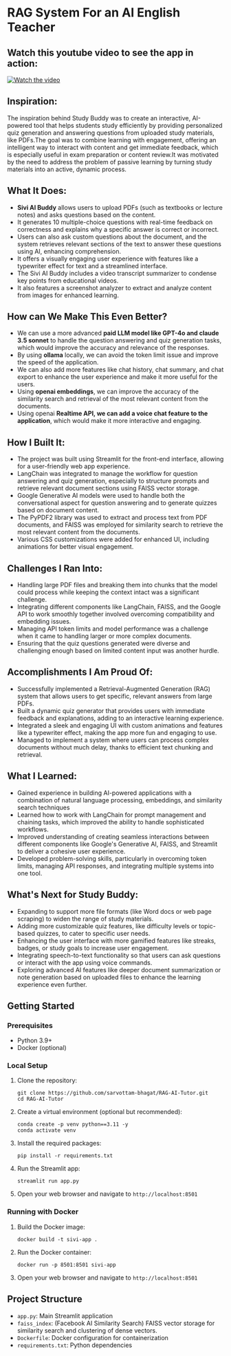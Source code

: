 # RAG System For an AI English Teacher

## Watch this youtube video to see the app in action:

[![Watch the video](https://img.youtube.com/vi/2AUnovkePrk/0.jpg)](https://youtu.be/2AUnovkePrk?si=rkT3qud8JtbyMZLa)

## Inspiration:

The inspiration behind Study Buddy was to create an interactive, AI-powered tool that helps students study efficiently by providing personalized quiz generation and answering questions from uploaded study materials, like PDFs.The goal was to combine learning with engagement, offering an intelligent way to interact with content and get immediate feedback, which is especially useful in exam preparation or content review.It was motivated by the need to address the problem of passive learning by turning study materials into an active, dynamic process.

## What It Does:

- **Sivi AI Buddy** allows users to upload PDFs (such as textbooks or lecture notes) and asks questions based on the content.
- It generates 10 multiple-choice questions with real-time feedback on correctness and explains why a specific answer is correct or incorrect.
- Users can also ask custom questions about the document, and the system retrieves relevant sections of the text to answer these questions using AI, enhancing comprehension.
- It offers a visually engaging user experience with features like a typewriter effect for text and a streamlined interface.
- The Sivi AI Buddy includes a video transcript summarizer to condense key points from educational videos.
- It also features a screenshot analyzer to extract and analyze content from images for enhanced learning.

## How can We Make This Even Better?
- We can use a more advanced **paid LLM model like GPT-4o and claude 3.5 sonnet** to handle the question answering and quiz generation tasks, which would improve the accuracy and relevance of the responses.
- By using **ollama** locally, we can avoid the token limit issue and improve the speed of the application.
- We can also add more features like chat history, chat summary, and chat export to enhance the user experience and make it more useful for the users.
- Using **openai embeddings**, we can improve the accuracy of the similarity search and retrieval of the most relevant content from the documents.
- Using openai **Realtime API, we can add a voice chat feature to the application**, which would make it more interactive and engaging.

## How I Built It:

- The project was built using Streamlit for the front-end interface, allowing for a user-friendly web app experience.
- LangChain was integrated to manage the workflow for question answering and quiz generation, especially to structure prompts and retrieve relevant document sections using FAISS vector storage.
- Google Generative AI models were used to handle both the conversational aspect for question answering and to generate quizzes based on document content.
- The PyPDF2 library was used to extract and process text from PDF documents, and FAISS was employed for similarity search to retrieve the most relevant content from the documents.
- Various CSS customizations were added for enhanced UI, including animations for better visual engagement.

## Challenges I Ran Into:

- Handling large PDF files and breaking them into chunks that the model could process while keeping the context intact was a significant challenge.
- Integrating different components like LangChain, FAISS, and the Google API to work smoothly together involved overcoming compatibility and embedding issues.
- Managing API token limits and model performance was a challenge when it came to handling larger or more complex documents.
- Ensuring that the quiz questions generated were diverse and challenging enough based on limited content input was another hurdle.

## Accomplishments I Am Proud Of:

- Successfully implemented a Retrieval-Augmented Generation (RAG) system that allows users to get specific, relevant answers from large PDFs.
- Built a dynamic quiz generator that provides users with immediate feedback and explanations, adding to an interactive learning experience.
- Integrated a sleek and engaging UI with custom animations and features like a typewriter effect, making the app more fun and engaging to use.
- Managed to implement a system where users can process complex documents without much delay, thanks to efficient text chunking and retrieval.

## What I Learned:

- Gained experience in building AI-powered applications with a combination of natural language processing, embeddings, and similarity search techniques
- Learned how to work with LangChain for prompt management and chaining tasks, which improved the ability to handle sophisticated workflows.
- Improved understanding of creating seamless interactions between different components like Google's Generative AI, FAISS, and Streamlit to deliver a cohesive user experience.
- Developed problem-solving skills, particularly in overcoming token limits, managing API responses, and integrating multiple systems into one tool.

## What's Next for Study Buddy:
- Expanding to support more file formats (like Word docs or web page scraping) to widen the range of study materials.
- Adding more customizable quiz features, like difficulty levels or topic-based quizzes, to cater to specific user needs.
- Enhancing the user interface with more gamified features like streaks, badges, or study goals to increase user engagement.
- Integrating speech-to-text functionality so that users can ask questions or interact with the app using voice commands.
- Exploring advanced AI features like deeper document summarization or note generation based on uploaded files to enhance the learning experience even further.

## Getting Started

### Prerequisites

- Python 3.9+
- Docker (optional)

### Local Setup

1. Clone the repository:
   ```
   git clone https://github.com/sarvottam-bhagat/RAG-AI-Tutor.git
   cd RAG-AI-Tutor
   ```

2. Create a virtual environment (optional but recommended):
   ```
   conda create -p venv python==3.11 -y
   conda activate venv
   ```

3. Install the required packages:
   ```
   pip install -r requirements.txt
   ```

4. Run the Streamlit app:
   ```
   streamlit run app.py
   ```

5. Open your web browser and navigate to `http://localhost:8501`

### Running with Docker

1. Build the Docker image:
   ```
   docker build -t sivi-app .
   ```

2. Run the Docker container:
   ```
   docker run -p 8501:8501 sivi-app
   ```

3. Open your web browser and navigate to `http://localhost:8501`

## Project Structure

- `app.py`: Main Streamlit application
- `faiss_index`: (Facebook AI Similarity Search) FAISS vector storage for similarity search and clustering of dense vectors.
- `Dockerfile`: Docker configuration for containerization
- `requirements.txt`: Python dependencies

